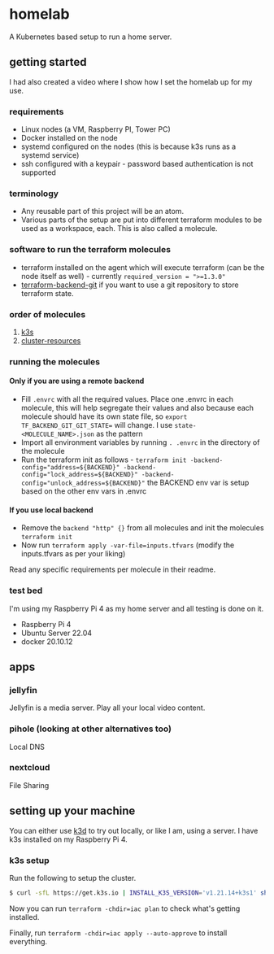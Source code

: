 # homelab

A Kubernetes based setup to run a home server.

## getting started

I had also created a video where I show how I set the homelab up for my use. 

### requirements

- Linux nodes (a VM, Raspberry PI, Tower PC)
- Docker installed on the node
- systemd configured on the nodes (this is because k3s runs as a systemd service)
- ssh configured with a keypair - password based authentication is not supported

### terminology

- Any reusable part of this project will be an atom.
- Various parts of the setup are put into different terraform modules to be used as a workspace, each. This is also called a molecule.

### software to run the terraform molecules

- terraform installed on the agent which will execute terraform (can be the node itself as well) - currently `required_version = ">=1.3.0"`
- [terraform-backend-git](https://github.com/plumber-cd/terraform-backend-git) if you want to use a git repository to store terraform state. 

### order of molecules

1. [k3s](./molecules/k3s/readme.md)
2. [cluster-resources](./molecules/cluster-resources/readme.md)

### running the molecules

#### Only if you are using a remote backend
- Fill `.envrc` with all the required values. Place one .envrc in each molecule, this will help segregate their values and also because each molecule should have its own state file, so `export TF_BACKEND_GIT_GIT_STATE=` will change. I use `state-<MOLECULE_NAME>.json` as the pattern
- Import all environment variables by running `. .envrc` in the directory of the molecule
- Run the terraform init as follows - `terraform init -backend-config="address=${BACKEND}" -backend-config="lock_address=${BACKEND}" -backend-config="unlock_address=${BACKEND}"` the BACKEND env var is setup based on the other env vars in .envrc

#### If you use local backend
- Remove the `backend "http" {}` from all molecules and init the molecules `terraform init`
- Now run `terraform apply -var-file=inputs.tfvars` (modify the inputs.tfvars as per your liking)

Read any specific requirements per molecule in their readme.

### test bed

I'm using my Raspberry Pi 4 as my home server and all testing is done on it. 

- Raspberry Pi 4
- Ubuntu Server 22.04
- docker 20.10.12

## apps

### jellyfin

Jellyfin is a media server. Play all your local video content.

### pihole (looking at other alternatives too)

Local DNS

### nextcloud

File Sharing

## setting up your machine

You can either use [k3d](https://k3d.io/) to try out locally, or like I am, using a server.
I have k3s installed on my Raspberry Pi 4.

### k3s setup

Run the following to setup the cluster.

```bash
$ curl -sfL https://get.k3s.io | INSTALL_K3S_VERSION='v1.21.14+k3s1' sh -
```

Now you can run `terraform -chdir=iac plan` to check what's getting installed.

Finally, run `terraform -chdir=iac apply --auto-approve` to install everything.


